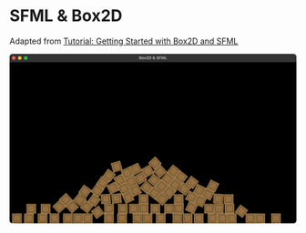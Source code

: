 # SFML & Box2D

Adapted from [Tutorial: Getting Started with Box2D and SFML](https://veendeta.wordpress.com/2012/02/16/tutorial-getting-started-with-box2d/)

![Screenshot](screenshot.png)